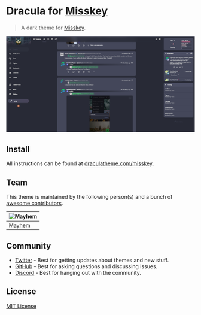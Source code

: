 # Dracula for [Misskey](https://misskey-hub.net/en/)

> A dark theme for [Misskey](https://misskey-hub.net/en/).

![Screenshot](./screenshot.png)

## Install

All instructions can be found at [draculatheme.com/misskey](https://draculatheme.com/misskey).

## Team

This theme is maintained by the following person(s) and a bunch of [awesome contributors](https://github.com/dracula/misskey/graphs/contributors).

| [![Mayhem](https://github.com/MayhemBill.png?size=100)](https://github.com/MayhemBill) |
| -------------------------------------------------------------------------------------- |
| [Mayhem](https://github.com/mayhem)                                                    |

## Community

- [Twitter](https://twitter.com/draculatheme) - Best for getting updates about themes and new stuff.
- [GitHub](https://github.com/dracula/dracula-theme/discussions) - Best for asking questions and discussing issues.
- [Discord](https://draculatheme.com/discord-invite) - Best for hanging out with the community.

## License

[MIT License](./LICENSE)
